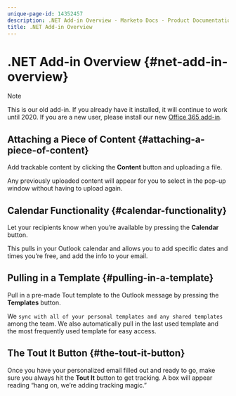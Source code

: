 ```yaml
---
unique-page-id: 14352457
description: .NET Add-in Overview - Marketo Docs - Product Documentation
title: .NET Add-in Overview
---
```


# .NET Add-in Overview {#net-add-in-overview}

>[!NOTE]
>
>This is our old add-in. If you already have it installed, it will continue to work until 2020. If you are a new user, please install our new [Office 365 add-in](http://s3.amazonaws.com/tout-user-store/outlook-mac/assets/install_tout_add-in_outlook_mac.pdf).

## Attaching a Piece of Content {#attaching-a-piece-of-content}

Add trackable content by clicking the **Content** button and uploading a file.  
  
Any previously uploaded content will appear for you to select in the pop-up window without having to upload again.

## Calendar Functionality {#calendar-functionality}

Let your recipients know when you’re available by pressing the **Calendar** button.  
  
This pulls in your Outlook calendar and allows you to add specific dates and times you’re free, and add the info to your email.

## Pulling in a Template {#pulling-in-a-template}

Pull in a pre-made Tout template to the Outlook message by pressing the **Templates** button.  
  
We `sync with all of your personal templates and any shared templates` among the team. We also automatically pull in the last used template and the most frequently used template for easy access.

## The Tout It Button {#the-tout-it-button}

Once you have your personalized email filled out and ready to go, make sure you always hit the **Tout It** button to get tracking. A box will appear reading “hang on, we’re adding tracking magic.”
